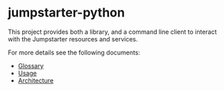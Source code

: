 # jumpstarter-python

This project provides both a library, and a command line client to interact with the
Jumpstarter resources and services.

For more details see the following documents:

* [Glossary](docs/source/glossary.md)
* [Usage](docs/source/getting-started)
* [Architecture](docs/source/architecture.md)

